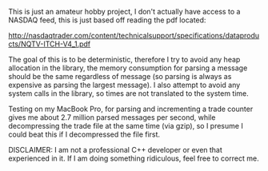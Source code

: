 This is just an amateur hobby project, I don't actually have access to a NASDAQ
feed, this is just based off reading the pdf located:

http://nasdaqtrader.com/content/technicalsupport/specifications/dataproducts/NQTV-ITCH-V4_1.pdf

The goal of this is to be deterministic, therefore I try to avoid any heap
allocation in the library, the memory consumption for parsing a message should
be the same regardless of message (so parsing is always as expensive as parsing
the largest message). I also attempt to avoid any system calls in the library,
so times are not translated to the system time.

Testing on my MacBook Pro, for parsing and incrementing a trade counter gives me
about 2.7 million parsed messages per second, while decompressing the trade file
at the same time (via gzip), so I presume I could beat this if I decompressed
the file first.

DISCLAIMER: I am not a professional C++ developer or even that experienced in
it. If I am doing something ridiculous, feel free to correct me.